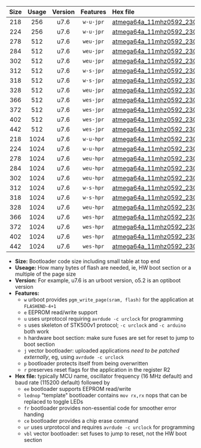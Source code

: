 |Size|Usage|Version|Features|Hex file|
|:-:|:-:|:-:|:-:|:--|
|218|256|u7.6|`w-u-jpr`|[atmega64a_11mhz0592_230400bps_ur_vbl.hex](https://raw.githubusercontent.com/stefanrueger/urboot/main//atmega64a_11mhz0592_230400bps_ur_vbl.hex)|
|224|256|u7.6|`w-u-jpr`|[atmega64a_11mhz0592_230400bps_lednop_ur_vbl.hex](https://raw.githubusercontent.com/stefanrueger/urboot/main//atmega64a_11mhz0592_230400bps_lednop_ur_vbl.hex)|
|278|512|u7.6|`weu-jpr`|[atmega64a_11mhz0592_230400bps_ee_ur_vbl.hex](https://raw.githubusercontent.com/stefanrueger/urboot/main//atmega64a_11mhz0592_230400bps_ee_ur_vbl.hex)|
|284|512|u7.6|`weu-jpr`|[atmega64a_11mhz0592_230400bps_ee_lednop_ur_vbl.hex](https://raw.githubusercontent.com/stefanrueger/urboot/main//atmega64a_11mhz0592_230400bps_ee_lednop_ur_vbl.hex)|
|302|512|u7.6|`weu-jpr`|[atmega64a_11mhz0592_230400bps_ee_lednop_fr_ur_vbl.hex](https://raw.githubusercontent.com/stefanrueger/urboot/main//atmega64a_11mhz0592_230400bps_ee_lednop_fr_ur_vbl.hex)|
|312|512|u7.6|`w-s-jpr`|[atmega64a_11mhz0592_230400bps_vbl.hex](https://raw.githubusercontent.com/stefanrueger/urboot/main//atmega64a_11mhz0592_230400bps_vbl.hex)|
|318|512|u7.6|`w-s-jpr`|[atmega64a_11mhz0592_230400bps_lednop_vbl.hex](https://raw.githubusercontent.com/stefanrueger/urboot/main//atmega64a_11mhz0592_230400bps_lednop_vbl.hex)|
|328|512|u7.6|`weu-jpr`|[atmega64a_11mhz0592_230400bps_ee_lednop_fr_ce_ur_vbl.hex](https://raw.githubusercontent.com/stefanrueger/urboot/main//atmega64a_11mhz0592_230400bps_ee_lednop_fr_ce_ur_vbl.hex)|
|366|512|u7.6|`wes-jpr`|[atmega64a_11mhz0592_230400bps_ee_vbl.hex](https://raw.githubusercontent.com/stefanrueger/urboot/main//atmega64a_11mhz0592_230400bps_ee_vbl.hex)|
|372|512|u7.6|`wes-jpr`|[atmega64a_11mhz0592_230400bps_ee_lednop_vbl.hex](https://raw.githubusercontent.com/stefanrueger/urboot/main//atmega64a_11mhz0592_230400bps_ee_lednop_vbl.hex)|
|402|512|u7.6|`wes-jpr`|[atmega64a_11mhz0592_230400bps_ee_lednop_fr_vbl.hex](https://raw.githubusercontent.com/stefanrueger/urboot/main//atmega64a_11mhz0592_230400bps_ee_lednop_fr_vbl.hex)|
|442|512|u7.6|`wes-jpr`|[atmega64a_11mhz0592_230400bps_ee_lednop_fr_ce_vbl.hex](https://raw.githubusercontent.com/stefanrueger/urboot/main//atmega64a_11mhz0592_230400bps_ee_lednop_fr_ce_vbl.hex)|
|218|1024|u7.6|`w-u-hpr`|[atmega64a_11mhz0592_230400bps_ur.hex](https://raw.githubusercontent.com/stefanrueger/urboot/main//atmega64a_11mhz0592_230400bps_ur.hex)|
|224|1024|u7.6|`w-u-hpr`|[atmega64a_11mhz0592_230400bps_lednop_ur.hex](https://raw.githubusercontent.com/stefanrueger/urboot/main//atmega64a_11mhz0592_230400bps_lednop_ur.hex)|
|278|1024|u7.6|`weu-hpr`|[atmega64a_11mhz0592_230400bps_ee_ur.hex](https://raw.githubusercontent.com/stefanrueger/urboot/main//atmega64a_11mhz0592_230400bps_ee_ur.hex)|
|284|1024|u7.6|`weu-hpr`|[atmega64a_11mhz0592_230400bps_ee_lednop_ur.hex](https://raw.githubusercontent.com/stefanrueger/urboot/main//atmega64a_11mhz0592_230400bps_ee_lednop_ur.hex)|
|302|1024|u7.6|`weu-hpr`|[atmega64a_11mhz0592_230400bps_ee_lednop_fr_ur.hex](https://raw.githubusercontent.com/stefanrueger/urboot/main//atmega64a_11mhz0592_230400bps_ee_lednop_fr_ur.hex)|
|312|1024|u7.6|`w-s-hpr`|[atmega64a_11mhz0592_230400bps.hex](https://raw.githubusercontent.com/stefanrueger/urboot/main//atmega64a_11mhz0592_230400bps.hex)|
|318|1024|u7.6|`w-s-hpr`|[atmega64a_11mhz0592_230400bps_lednop.hex](https://raw.githubusercontent.com/stefanrueger/urboot/main//atmega64a_11mhz0592_230400bps_lednop.hex)|
|328|1024|u7.6|`weu-hpr`|[atmega64a_11mhz0592_230400bps_ee_lednop_fr_ce_ur.hex](https://raw.githubusercontent.com/stefanrueger/urboot/main//atmega64a_11mhz0592_230400bps_ee_lednop_fr_ce_ur.hex)|
|366|1024|u7.6|`wes-hpr`|[atmega64a_11mhz0592_230400bps_ee.hex](https://raw.githubusercontent.com/stefanrueger/urboot/main//atmega64a_11mhz0592_230400bps_ee.hex)|
|372|1024|u7.6|`wes-hpr`|[atmega64a_11mhz0592_230400bps_ee_lednop.hex](https://raw.githubusercontent.com/stefanrueger/urboot/main//atmega64a_11mhz0592_230400bps_ee_lednop.hex)|
|402|1024|u7.6|`wes-hpr`|[atmega64a_11mhz0592_230400bps_ee_lednop_fr.hex](https://raw.githubusercontent.com/stefanrueger/urboot/main//atmega64a_11mhz0592_230400bps_ee_lednop_fr.hex)|
|442|1024|u7.6|`wes-hpr`|[atmega64a_11mhz0592_230400bps_ee_lednop_fr_ce.hex](https://raw.githubusercontent.com/stefanrueger/urboot/main//atmega64a_11mhz0592_230400bps_ee_lednop_fr_ce.hex)|

- **Size:** Bootloader code size including small table at top end
- **Useage:** How many bytes of flash are needed, ie, HW boot section or a multiple of the page size
- **Version:** For example, u7.6 is an urboot version, o5.2 is an optiboot version
- **Features:**
  + `w` urboot provides `pgm_write_page(sram, flash)` for the application at `FLASHEND-4+1`
  + `e` EEPROM read/write support
  + `u` uses urprotocol requiring `avrdude -c urclock` for programming
  + `s` uses skeleton of STK500v1 protocol; `-c urclock` and `-c arduino` both work
  + `h` hardware boot section: make sure fuses are set for reset to jump to boot section
  + `j` vector bootloader: uploaded applications *need to be patched externally*, eg, using `avrdude -c urclock`
  + `p` bootloader protects itself from being overwritten
  + `r` preserves reset flags for the application in the register R2
- **Hex file:** typically MCU name, oscillator frequency (16 MHz default) and baud rate (115200 default) followed by
  + `ee` bootloader supports EEPROM read/write
  + `lednop` "template" bootloader contains `mov rx,rx` nops that can be replaced to toggle LEDs
  + `fr` bootloader provides non-essential code for smoother error handing
  + `ce` bootloader provides a chip erase command
  + `ur` uses urprotocol and requires `avrdude -c urclock` for programming
  + `vbl` vector bootloader: set fuses to jump to reset, not the HW boot section
